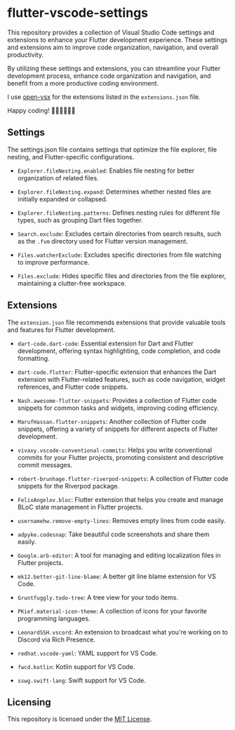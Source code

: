 # flutter-vscode-settings

This repository provides a collection of Visual Studio Code settings and extensions to enhance your Flutter development experience. These settings and extensions aim to improve code organization, navigation, and overall productivity.

By utilizing these settings and extensions, you can streamline your Flutter development process, enhance code organization and navigation, and benefit from a more productive coding environment.

I use [open-vsx](https://open-vsx.org/) for the extensions listed in the `extensions.json` file.

Happy coding! 🧑🏻‍💻👩🏻‍💻

## Settings

The settings.json file contains settings that optimize the file explorer, file nesting, and Flutter-specific configurations.

- `Explorer.fileNesting.enabled`: Enables file nesting for better organization of related files.

- `Explorer.fileNesting.expand`: Determines whether nested files are initially expanded or collapsed.

- `Explorer.fileNesting.patterns`: Defines nesting rules for different file types, such as grouping Dart files together.

- `Search.exclude`: Excludes certain directories from search results, such as the `.fvm` directory used for Flutter version management.

- `Files.watcherExclude`: Excludes specific directories from file watching to improve performance.

- `Files.exclude`: Hides specific files and directories from the file explorer, maintaining a clutter-free workspace.

## Extensions

The `extension.json` file recommends extensions that provide valuable tools and features for Flutter development.

- `dart-code.dart-code`: Essential extension for Dart and Flutter development, offering syntax highlighting, code completion, and code formatting.

- `dart-code.flutter`: Flutter-specific extension that enhances the Dart extension with Flutter-related features, such as code navigation, widget references, and Flutter code snippets.

- `Nash.awesome-flutter-snippets`: Provides a collection of Flutter code snippets for common tasks and widgets, improving coding efficiency.

- `MarufHassan.flutter-snippets`: Another collection of Flutter code snippets, offering a variety of snippets for different aspects of Flutter development.

- `vivaxy.vscode-conventional-commits`: Helps you write conventional commits for your Flutter projects, promoting consistent and descriptive commit messages.

- `robert-brunhage.flutter-riverpod-snippets`: A collection of Flutter code snippets for the Riverpod package.

- `FelixAngelov.bloc`: Flutter extension that helps you create and manage BLoC state management in Flutter projects.

- `usernamehw.remove-empty-lines`: Removes empty lines from code easily.

- `adpyke.codesnap`: Take beautiful code screenshots and share them easily.

- `Google.arb-editor`: A tool for managing and editing localization files in Flutter projects.

- `mk12.better-git-line-blame`: A better git line blame extension for VS Code.

- `Gruntfuggly.todo-tree`: A tree view for your todo items.

- `PKief.material-icon-theme`: A collection of icons for your favorite programming languages.

- `LeonardSSH.vscord`: An extension to broadcast what you're working on to Discord via Rich Presence.

- `redhat.vscode-yaml`: YAML support for VS Code.

- `fwcd.kotlin`: Kotlin support for VS Code.

- `sswg.swift-lang`: Swift support for VS Code.

## Licensing

This repository is licensed under the [MIT License](LICENSE).
